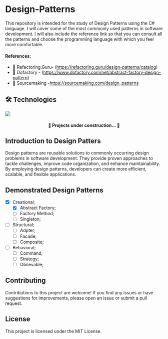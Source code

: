 # Design-Patterns

This repository is intended for the study of Design Patterns using the C# language. I will cover some of the most commonly used patterns in software development. I will also include the reference link so that you can consult all the patterns and choose the programming language with which you feel more comfortable.

#### References:
 * :bookmark_tabs: Refactoring.Guru-  (https://refactoring.guru/design-patterns/catalog) 
 * :bookmark_tabs: Dofactory -  (https://www.dofactory.com/net/abstract-factory-design-pattern)
 * :bookmark_tabs: Sourcemaking -https://sourcemaking.com/design_patterns

## 🛠 Technologies
<p align="left">
  <a href="https://skillicons.dev">
    <img src="https://skillicons.dev/icons?cs,dotnet,docker,c,vim" />
  </a>
</p>

<h4 align="center"> 
	🚧  Projects under construction...  🚧
</h4>

## Introduction to Design Patters

Design patterns are reusable solutions to commonly occurring design problems in software development. They provide proven approaches to tackle challenges, improve code organization, and enhance maintainability. By employing design patterns, developers can create more efficient, scalable, and flexible applications.



## Demonstrated Design Patterns

-   [x] Creational;
     - [x] Abstract Factory;
     - [ ] Factory Method;
     - [ ] Singleton;

-   [ ] Structural;
     - [ ] Adpter;
     - [ ] Facade;
     - [ ] Composite;

-   [ ] Behavioral;
     - [ ] Command;
     - [ ] Strategy;
     - [ ] Obsevable; 

Contributing
------------

Contributions to this project are welcome! If you find any issues or have suggestions for improvements, please open an issue or submit a pull request.

License
-------

This project is licensed under the MIT License.